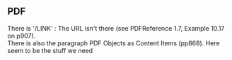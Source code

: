 ## PDF
There is '/LINK' : The URL isn't there (see PDFReference 1.7, Example 10.17 on p907).    
There is also the paragraph PDF Objects as Content Items (pp868). Here seem to be the stuff we need
